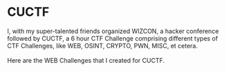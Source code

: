 # CUCTF
I, with my super-talented friends organized WIZCON, a hacker conference followed by CUCTF, a 6 hour CTF Challenge comprising different types of CTF Challenges, like WEB, OSINT, CRYPTO, PWN, MISC, et cetera.
<br><br>
Here are the WEB Challenges that I created for CUCTF.
